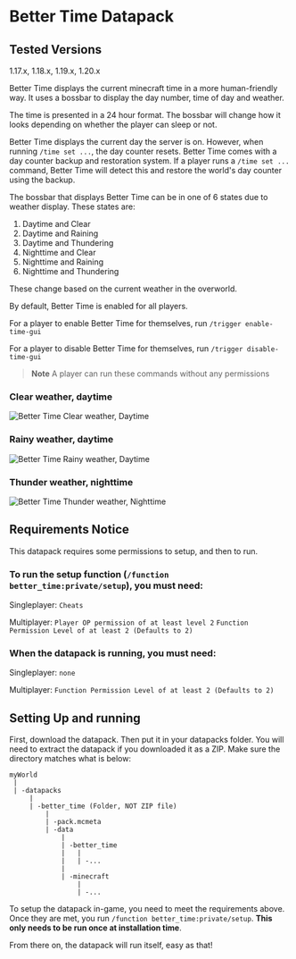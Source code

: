 # Better Time Datapack

Tested Versions
---
1.17.x, 1.18.x, 1.19.x, 1.20.x

Better Time displays the current minecraft time in a more human-friendly way. It uses a bossbar to display the day number, time of day and weather.

The time is presented in a 24 hour format. The bossbar will change how it looks depending on whether the player can sleep or not.

Better Time displays the current day the server is on. However, when running `/time set ...`, the day counter resets. Better Time comes with a day counter backup and restoration system.
If a player runs a `/time set ...` command, Better Time will detect this and restore the world's day counter using the backup.

The bossbar that displays Better Time can be in one of 6 states due to weather display. These states are:
1. Daytime and Clear
2. Daytime and Raining
3. Daytime and Thundering
4. Nighttime and Clear
5. Nighttime and Raining
6. Nighttime and Thundering

These change based on the current weather in the overworld.


By default, Better Time is enabled for all players.

For a player to enable Better Time for themselves, run `/trigger enable-time-gui`

For a player to disable Better Time for themselves, run `/trigger disable-time-gui`

> **Note** A player can run these commands without any permissions

### Clear weather, daytime
![Better Time Clear weather, Daytime](https://i.imgur.com/NMSFhoG.png)

### Rainy weather, daytime
![Better Time Rainy weather, Daytime](https://i.imgur.com/hoKkPoa.png)

### Thunder weather, nighttime
![Better Time Thunder weather, Nighttime](https://i.imgur.com/5PWZiv2.png)

## Requirements Notice
This datapack requires some permissions to setup, and then to run.

### To run the setup function (`/function better_time:private/setup`), you must need:

Singleplayer: `Cheats`

Multiplayer: `Player OP permission of at least level 2` `Function Permission Level of at least 2 (Defaults to 2)`

### When the datapack is running, you must need:

Singleplayer: `none`

Multiplayer: `Function Permission Level of at least 2 (Defaults to 2)`

## Setting Up and running

First, download the datapack. Then put it in your datapacks folder. You will need to extract the datapack if you downloaded it as a ZIP. Make sure the directory matches what is below:
```
myWorld
 |
 | -datapacks
     |
     | -better_time (Folder, NOT ZIP file)
         |
         | -pack.mcmeta
         | -data
             |
             | -better_time
             |   |
             |   | -...
             |
             | -minecraft
                 |
                 | -...
```

To setup the datapack in-game, you need to meet the requirements above. Once they are met, you run `/function better_time:private/setup`. **This only needs to be run once at installation time**.

From there on, the datapack will run itself, easy as that!
